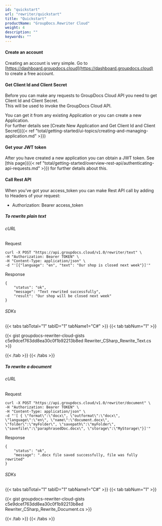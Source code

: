 ```yaml
---
id: "quickstart"
url: "rewriter/quickstart"
title: "Quickstart"
productName: "GroupDocs.Rewriter Cloud"
weight: 4
description: ""
keywords: ""
---
```


####   ####

#### Create an account ####

Creating an account is very simple. Go to [https://dashboard.groupdocs.cloud](https://dashboard.groupdocs.cloud) to create a free account.


#### Get Client Id and Client Secret ####

Before you can make any requests to GroupDocs Cloud API you need to get Client Id and Client Secret.\
This will be used to invoke the GroupDocs Cloud API.

You can get it from any existing Application or you can create a new Application.\
For further details see [Create New Application and Get Client Id and Client Secret]({{< ref "total/getting-started/ui-topics/creating-and-managing-application.md" >}})


#### Get your JWT token ####

After you have created a new application you can obtain a JWT token. See [this page]({{< ref "total/getting-started/overview-rest-api/authenticating-api-requests.md" >}}) for further details about this.


#### Call Rest API ####

When you’ve got your access_token you can make Rest API call by adding to Headers of your request:

* Authorization: Bearer access_token

##### To rewrite plain text #####

###### cURL ######

Request

```
curl -X POST "https://api.groupdocs.cloud/v1.0/rewriter/text" \
-H "Authorization: Bearer TOKEN" \
-H "Content-Type: application/json" \
-d "'[{"language": "en", "text": "Our shop is closed next week"}]'"
```

Response

``` 
{
    "status": "ok",
    "message": "Text rewrited successfully",
    "result": "Our shop will be closed next week"
}
```



###### SDKs ######

{{< tabs tabTotal="1" tabID="1" tabName1="C#" >}} {{< tab tabNum="1" >}}

{{< gist groupdocs-rewriter-cloud-gists c5e9dcef763dd8ea30c0f1b92213b8ed Rewriter_CSharp_Rewrite_Text.cs >}}

{{< /tab >}} {{< /tabs >}}

##### To rewrite a document #####

###### cURL ######

Request

``` 
curl -X POST "https://api.groupdocs.cloud/v1.0/rewriter/document" \
-H "Authorization: Bearer TOKEN" \
-H "Content-Type: application/json" \
-d "'[ { \"format\":\"docx\", \"outformat\":\"docx\", \"language\":\"en\", \"name\":\"document.docx\", \"folder\":\"myFolder\", \"savepath\":\"myFolder\", \"savefile\":\"paraphrasedDoc.docx\", \"storage\":\"MyStorage\"}]'"
```

Response

``` 
{
    "status": "ok",
    "message": ".docx file saved successfully, file was fully rewrited"
}
```

###### SDKs ######

{{< tabs tabTotal="1" tabID="1" tabName1="C#" >}} {{< tab tabNum="1" >}}

{{< gist groupdocs-rewriter-cloud-gists c5e9dcef763dd8ea30c0f1b92213b8ed Rewriter_CSharp_Rewrite_Document.cs >}}

{{< /tab >}} {{< /tabs >}}

